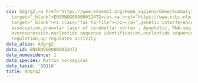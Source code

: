 ```yaml
---
csv: Adgrg2,<a href="https://www.ensembl.org/Homo_sapiens/Gene/Summary?db=core;g=ENSRNOG00000032472"
  target="_blank">ENSRNOG00000032472</a>,<a href="https://www.ncbi.nlm.nih.gov/pubmed/30467350"
  target="_blank"><i class="fas fa-file"></i></a>",genetic interference,functional
  association,granular layer of cerebellar cortex , Apoptotic, RNA-seq assay, hsf-1
  overexpression,nucleotide sequence identification,nucleotide sequence identification,transcriptional
  regulation,up-regulates activity
data_alias: Adgrg2
data_id: ENSRNOG00000032472
data_numevidence: 1
data_species: Rattus norvegicus
data_taxid: '10116'
title: Adgrg2
---
```

